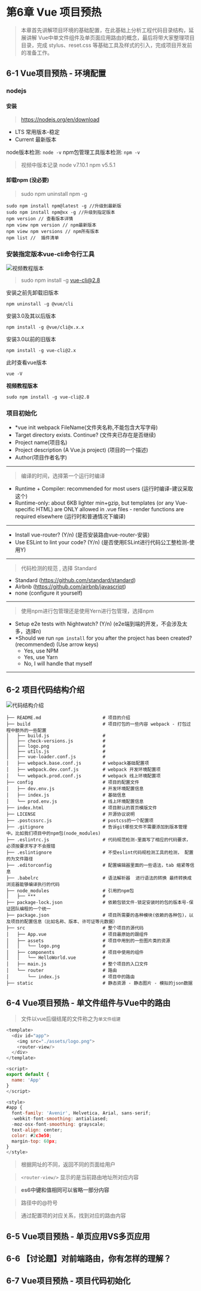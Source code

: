 # 第6章 Vue 项目预热

> 本章首先讲解项目环境的基础配置，在此基础上分析工程代码目录结构，延展讲解 Vue中单文件组件及单页面应用路由的概念，最后将带大家整理项目目录，完成 stylus、reset.css 等基础工具及样式的引入，完成项目开发前的准备工作。

## 6-1 Vue项目预热 - 环境配置

### nodejs

#### 安装

> https://nodejs.org/en/download

* LTS 常用版本-稳定
* Current  最新版本

node版本检测: `node -v`
npm包管理工具版本检测: `npm -v`

> 视频中版本记录 
> node v7.10.1
> npm v5.5.1


#### 卸载npm (没必要)

> sudo npm uninstall npm -g

```shell
sudo npm install npm@latest -g //升级到最新版
sudo npm install npm@xx -g //升级到指定版本
npm version // 查看版本详情
npm view npm version // npm最新版本
npm view npm versions // npm所有版本
npm list //  插件清单
```


### 安装指定版本vue-cli命令行工具

![视频教程版本](https://cdn.jsdelivr.net/gh/xiaodongxier/static@main/qnew/g1ANra.png)

> sudo npm install -g vue-cli@2.8

安装之前先卸载旧版本

```shell
npm uninstall -g @vue/cli
```

安装3.0及其以后版本

```shell
npm install -g @vue/cli@x.x.x
```

安装3.0以前的旧版本

```shell
npm install -g vue-cli@2.x
```

此时查看vue版本

```shell
vue -V
```

**视频教程版本**

```shell
sudo npm install -g vue-cli@2.8
```

### 项目初始化


* *vue init webpack FileName(文件夹名称,不能包含大写字母)
* Target directory exists. Continue? (文件夹已存在是否继续)
* Project name(项目名)
* Project description (A Vue.js project) (项目的一个描述)
* Author(项目作者名字)
---
>编译的时间，选择第一个运行时编译
* Runtime + Compiler: recommended for most users (运行时编译-建议采取这个)
* Runtime-only: about 6KB lighter min+gzip, but templates (or any Vue-specific HTML) are ONLY allowed in .vue files - render functions are required elsewhere (运行时和普通情况下编译)
---
* Install vue-router? (Y/n) (是否安装路由vue-router-安装)
* Use ESLint to lint your code? (Y/n) (是否使用ESLint进行代码公工整检测-使用Y)
---
> 代码检测的规范 , 选择 Standard
* Standard (https://github.com/standard/standard) 
* Airbnb (https://github.com/airbnb/javascript) 
* none (configure it yourself) 
---
> 使用npm进行包管理还是使用Yern进行包管理，选择npm
* Setup e2e tests with Nightwatch? (Y/n) (e2e端到端的开发，不会涉及太多，选择n)
* *Should we run `npm install` for you after the project has been created?(recommended) (Use arrow keys)
    * Yes, use NPM 
    * Yes, use Yarn 
    * No, I will handle that myself 
---



<!-- ## 6-2 （新）Vue项目预热 - 项目环境准备(答疑) -->





<!-- ## 6-3 Vue项目预热 - 项目代码介绍 -->

## 6-2 项目代码结构介绍

![代码结构介绍](https://cdn.jsdelivr.net/gh/xiaodongxier/static@main/qnew/Owmhg0.png)


```shell
├── README.md                       # 项目的介绍
├── build                           # 项目打包的一些内容 webpack - 打包过程中额外的一些配置 
│   ├── build.js                    # 
│   ├── check-versions.js           #
│   ├── logo.png                    #
│   ├── utils.js                    #
│   ├── vue-loader.conf.js          #
│   ├── webpack.base.conf.js        # webpack基础配置项
│   ├── webpack.dev.conf.js         # webpack 开发环境配置项
│   └── webpack.prod.conf.js        # webpack 线上环境配置项
├── config                          # 项目的配置文件
│   ├── dev.env.js                  # 开发环境配置信息
│   ├── index.js                    # 基础信息
│   └── prod.env.js                 # 线上环境配置信息
├── index.html                      # 项目默认的首页模版文件
├── LICENSE                         # 开源协议说明
├── .postcssrc.js                   # postcss的一个配置项
├── .gitignore                      # 告诉git哪些文件不需要添加到版本管理中。比如我们项目中的npm包(node_modules)
├── .eslintrc.js                    # 代码规范检测-里面写了相应的代码要求，必须按要求写才不会报错
├── .eslintignore                   # 不受eslint代码规检测工具的检测， 配置的为文件路径
├── .editorconfig                   # 配置编辑器里面的一些语法，tab 缩紧等信息
├── .babelrc                        # 语法解析器  进行语法的转换 最终转换成浏览器能够编译执行的代码
├── node_modules                    # 引用的npm包
│   ├── ***                         #
├── package-lock.json               # 依赖包锁文件-锁定安装时的包的版本号-保证团队编程的一个统一
├── package.json                    # 项目所需要的各种模块(依赖的各种包)，以及项目的配置信息（比如名称、版本、许可证等元数据）
├── src                             # 整个项目的源代码
│   ├── App.vue                     # 项目最原始的跟组件
│   ├── assets                      # 项目中用到的一些图片类的资源
│   │   └── logo.png                # 
│   ├── components                  # 项目中使用的组件
│   │   └── HelloWorld.vue          #  
│   ├── main.js                     # 整个项目的入口文件
│   └── router                      # 路由
│       └── index.js                # 项目中的路由
├── static                          # 静态资源 - 静态图片 - 模拟的json数据 
```





## 6-4 Vue项目预热 - 单文件组件与Vue中的路由




> 文件以vue后缀结尾的文件称之为`单文件组建`

```js
<template>
  <div id="app">
    <img src="./assets/logo.png">
    <router-view/>
  </div>
</template>

<script>
export default {
  name: 'App'
}
</script>

<style>
#app {
  font-family: 'Avenir', Helvetica, Arial, sans-serif;
  -webkit-font-smoothing: antialiased;
  -moz-osx-font-smoothing: grayscale;
  text-align: center;
  color: #2c3e50;
  margin-top: 60px;
}
</style>
```

> 根据网址的不同，返回不同的页面给用户

    

> `<router-view/>` 显示的是当前路由地址所对应内容


> **es6中键和值相同可以省略一部分内容**



> 路径中的@符号


> 通过配置项的对应关系，找到对应的路由内容




## 6-5 Vue项目预热 - 单页应用VS多页应用













## 6-6 【讨论题】对前端路由，你有怎样的理解？












## 6-7 Vue项目预热 - 项目代码初始化












